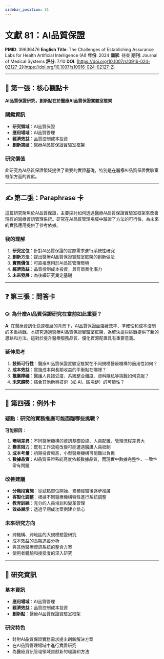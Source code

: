 ```yaml
---
sidebar_position: 81
---
```


# 文獻 81：AI品質保證

**PMID**: 39636476
**English Title**: The Challenges of Establishing Assurance Labs for Health Artificial Intelligence (AI)
**年份**: 2024
**國家**: 待查
**期刊**: Journal of Medical Systems
**評分**: 7/10
**DOI**: [https://doi.org/10.1007/s10916-024-02127-2](https://doi.org/10.1007/s10916-024-02127-2)

---

## 📌 第一張：核心觀點卡

**AI品質保證研究，創新點在於醫療AI品質保證實驗室框架**

### 關鍵資訊
- **研究領域**：AI品質保證
- **應用場域**：AI品質管理
- **經濟效益**：品質控制成本投資
- **創新突破**：醫療AI品質保證實驗室框架

### 研究價值
此研究為AI品質保證領域提供了重要的實證基礎，特別是在醫療AI品質保證實驗室框架方面的貢獻。

---

## ✍️ 第二張：Paraphrase 卡

這篇研究聚焦於AI品質保證，主要探討如何透過醫療AI品質保證實驗室框架來改善現有的醫療資訊管理系統。研究在AI品質管理場域中驗證了方法的可行性，為未來的實務應用提供了參考依據。

### 我的理解
1. **研究定位**：針對AI品質保證的實際需求進行系統性研究
2. **創新方法**：提出醫療AI品質保證實驗室框架的創新做法
3. **實務價值**：可直接應用於AI品質管理環境
4. **經濟效益**：品質控制成本投資，具有商業化潛力
5. **未來發展**：為後續研究奠定基礎

---

## ❓ 第三張：問答卡

### Q: 為什麼AI品質保證研究在當前如此重要？

**A**: 在醫療資訊化快速發展的背景下，AI品質保證面臨著效率、準確性和成本控制的多重挑戰。本研究通過醫療AI品質保證實驗室框架，為解決這些挑戰提供了新的思路和方法。這對於提升醫療服務品質、優化資源配置具有重要意義。

### 延伸思考
1. **技術可行性**：醫療AI品質保證實驗室框架在不同規模醫療機構的適用性如何？
2. **成本效益**：實施成本與長期收益的平衡點在哪裡？
3. **推廣障礙**：醫護人員接受度、系統整合難度、資料隱私等挑戰如何克服？
4. **未來趨勢**：結合其他新興技術（如 AI、區塊鏈）的可能性？

---

## 🤔 第四張：例外卡

### 疑點：研究的實務推廣可能面臨哪些挑戰？

**可能原因**：
1. **環境差異**：不同醫療機構的資訊基礎設施、人員配置、管理流程差異大
2. **變革阻力**：既有工作流程改變可能遭遇醫護人員抵制
3. **成本考量**：初期投資較高，小型醫療機構可能難以負擔
4. **數據品質**：AI品質保證系統高度依賴數據品質，而現實中數據完整性、一致性常有問題

### 改善建議
- **分階段實施**：從試點單位開始，累積經驗後逐步推廣
- **客製化調整**：根據不同醫療機構特性進行系統調整
- **教育訓練**：充分的人員培訓和變革管理
- **效益展示**：透過早期成功案例建立信心

### 未來研究方向
- 跨機構、跨地區的大規模驗證研究
- 成本效益的長期追蹤分析
- 與其他醫療資訊系統的整合方案
- 使用者體驗和接受度的深入研究

---

## 📄 研究資訊

### 基本資訊
- **應用場域**：AI品質管理
- **經濟效益**：品質控制成本投資
- **創新點**：醫療AI品質保證實驗室框架

### 研究特色
- 針對AI品質保證實務需求提出創新解決方案
- 在AI品質管理場域中進行實證研究
- 為醫療資訊管理領域貢獻新的理論和方法
